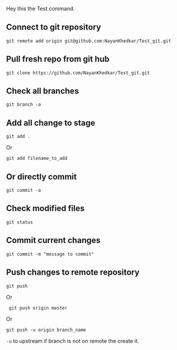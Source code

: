 Hey this the Test command.

## Connect to git repository

```git remote add origin git@github.com:NayanKhedkar/Test_git.git```

## Pull fresh repo from git hub

```git clone https://github.com/NayanKhedkar/Test_git.git```



## Check all branches

```git branch -a```

## Add all change to stage

```git add .```
 
Or

```git add filename_to_add```

## Or directly commit

```git commit -a```

## Check modified files
```git status```

## Commit current changes 

```git commit -m "message to commit"```

## Push changes to remote repository

```git push ```

Or

``` git push origin master```

Or

``` git push -u origin branch_name ```

 ```-u``` to upstream if branch is not on remote the create it. 



